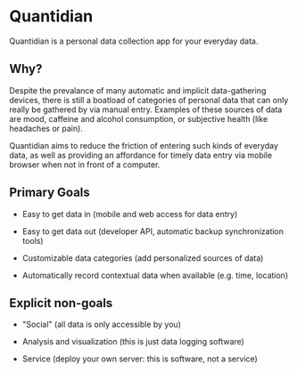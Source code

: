 # Quantidian

Quantidian is a personal data collection app for your everyday data.


## Why?

Despite the prevalance of many automatic and implicit data-gathering devices, there is still a boatload of categories of personal data that can only really be gathered by via manual entry.
Examples of these sources of data are mood, caffeine and alcohol consumption, or subjective health (like headaches or pain).

Quantidian aims to reduce the friction of entering such kinds of everyday data, as well as providing an affordance for timely data entry via mobile browser when not in front of a computer.


## Primary Goals

* Easy to get data in (mobile and web access for data entry)

* Easy to get data out (developer API, automatic backup synchronization tools)

* Customizable data categories (add personalized sources of data)

* Automatically record contextual data when available (e.g. time, location)


## Explicit non-goals

* "Social" (all data is only accessible by you)

* Analysis and visualization (this is just data logging software)

* Service (deploy your own server: this is software, not a service)
